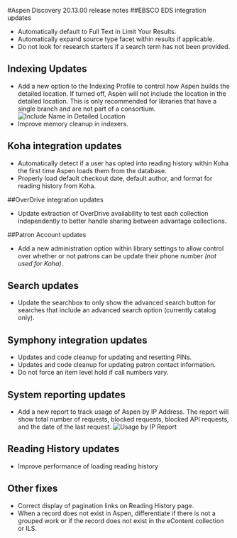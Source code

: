 #Aspen Discovery 20.13.00 release notes
##EBSCO EDS integration updates
- Automatically default to Full Text in Limit Your Results. 
- Automatically expand source type facet within results if applicable. 
- Do not look for research starters if a search term has not been provided. 

## Indexing Updates 
- Add a new option to the Indexing Profile to control how Aspen builds the detailed location.  If turned off, Aspen will not include the location in the detailed location. This is only recommended for libraries that have a single branch and are not part of a consortium. 
  ![Include Name in Detailed Location](/release_notes/images/20_13_00_include_name_in_detailed_location.png)
- Improve memory cleanup in indexers.  
  
## Koha integration updates
- Automatically detect if a user has opted into reading history within Koha the first time Aspen loads them from the database.  
- Properly load default checkout date, default author, and format for reading history from Koha.

##OverDrive integration updates
- Update extraction of OverDrive availability to test each collection independently to better handle sharing between advantage collections. 

##Patron Account updates
- Add a new administration option within library settings to allow control over whether or not patrons can be update their phone number _(not used for Koha)_.  

## Search updates
- Update the searchbox to only show the advanced search button for searches that include an advanced search option (currently catalog only).

## Symphony integration updates
- Updates and code cleanup for updating and resetting PINs. 
- Updates and code cleanup for updating patron contact information.
- Do not force an item level hold if call numbers vary. 

## System reporting updates
- Add a new report to track usage of Aspen by IP Address. The report will show total number of requests, blocked requests, blocked API requests, and the date of the last request. 
  ![Usage by IP Report](/release_notes/images/20_13_00_usage_by_ip.png) 

## Reading History updates
- Improve performance of loading reading history

## Other fixes
- Correct display of pagination links on Reading History page.
- When a record does not exist in Aspen, differentiate if there is not a grouped work or if the record does not exist in the eContent collection or ILS.  

